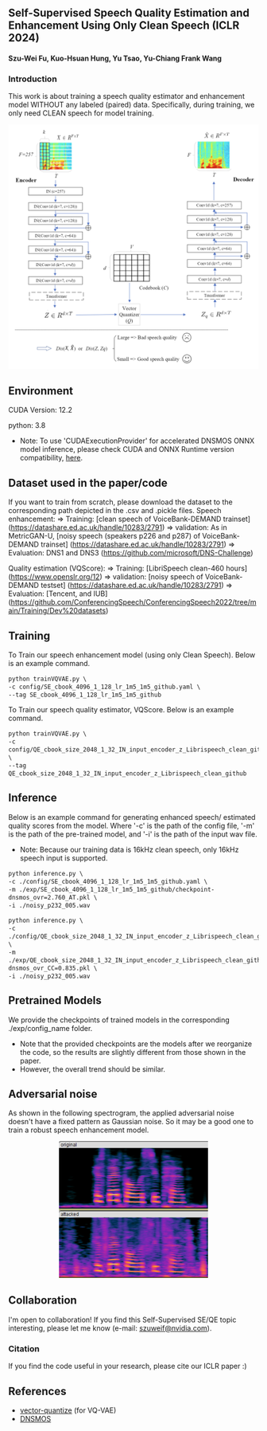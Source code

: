 ## Self-Supervised Speech Quality Estimation and Enhancement Using Only Clean Speech (ICLR 2024)
#### Szu-Wei Fu, Kuo-Hsuan Hung, Yu Tsao, Yu-Chiang Frank Wang

### Introduction
This work is about training a speech quality estimator and enhancement model WITHOUT any labeled (paired) data. Specifically, during training, we only need CLEAN speech for model training.

<center><img src="https://github.com/JasonSWFu/VQscore/blob/main/VQScore.png" width="600"></center>

## Environment
CUDA Version: 12.2

python: 3.8

* Note: To use 'CUDAExecutionProvider' for accelerated DNSMOS ONNX model inference, please check CUDA and ONNX Runtime version compatibility, [here](https://onnxruntime.ai/docs/execution-providers/CUDA-ExecutionProvider.html).

## Dataset used in the paper/code
If you want to train from scratch, please download the dataset to the corresponding path depicted in the .csv and .pickle files.
Speech enhancement:
=> Training: [clean speech of VoiceBank-DEMAND trainset] (https://datashare.ed.ac.uk/handle/10283/2791)
=> validation: As in MetricGAN-U, [noisy speech (speakers p226 and p287) of VoiceBank-DEMAND trainset] (https://datashare.ed.ac.uk/handle/10283/2791)
=> Evaluation: DNS1 and DNS3 (https://github.com/microsoft/DNS-Challenge)

Quality estimation (VQScore):
=> Training: [LibriSpeech clean-460 hours] (https://www.openslr.org/12)
=> validation: [noisy speech of VoiceBank-DEMAND testset] (https://datashare.ed.ac.uk/handle/10283/2791)
=> Evaluation: [Tencent, and IUB] (https://github.com/ConferencingSpeech/ConferencingSpeech2022/tree/main/Training/Dev%20datasets)

## Training
To Train our speech enhancement model (using only Clean Speech). Below is an example command.
```shell
python trainVQVAE.py \
-c config/SE_cbook_4096_1_128_lr_1m5_1m5_github.yaml \
--tag SE_cbook_4096_1_128_lr_1m5_1m5_github
```
To Train our speech quality estimator, VQScore. Below is an example command.
```shell
python trainVQVAE.py \
-c config/QE_cbook_size_2048_1_32_IN_input_encoder_z_Librispeech_clean_github.yaml \
--tag QE_cbook_size_2048_1_32_IN_input_encoder_z_Librispeech_clean_github
```

## Inference
Below is an example command for generating enhanced speech/ estimated quality scores from the model.
Where '-c' is the path of the config file, '-m' is the path of the pre-trained model, and '-i' is the path of the input wav file.

* Note: Because our training data is 16kHz clean speech, only 16kHz speech input is supported.
  
```shell
python inference.py \
-c ./config/SE_cbook_4096_1_128_lr_1m5_1m5_github.yaml \
-m ./exp/SE_cbook_4096_1_128_lr_1m5_1m5_github/checkpoint-dnsmos_ovr=2.760_AT.pkl \
-i ./noisy_p232_005.wav
```
```shell
python inference.py \
-c ./config/QE_cbook_size_2048_1_32_IN_input_encoder_z_Librispeech_clean_github.yaml \
-m ./exp/QE_cbook_size_2048_1_32_IN_input_encoder_z_Librispeech_clean_github/checkpoint-dnsmos_ovr_CC=0.835.pkl \
-i ./noisy_p232_005.wav
```



## Pretrained Models
We provide the checkpoints of trained models in the corresponding ./exp/config_name folder.

* Note that the provided checkpoints are the models after we reorganize the code, so the results are slightly different from those shown in the paper.
* However, the overall trend should be similar.

## Adversarial noise
As shown in the following spectrogram, the applied adversarial noise doesn't have a fixed pattern as Gaussian noise. So it may be a good one to train a robust speech enhancement model. 
<center><img src="https://github.com/JasonSWFu/VQscore/blob/main/adv_wav.png" width="300"></center>

## Collaboration
I'm open to collaboration! If you find this Self-Supervised SE/QE topic interesting, please let me know (e-mail: szuweif@nvidia.com). 

### Citation
If you find the code useful in your research, please cite our ICLR paper :)
    
## References
* [vector-quantize](https://github.com/lucidrains/vector-quantize-pytorch) (for VQ-VAE)
* [DNSMOS](https://github.com/microsoft/DNS-Challenge/tree/master/DNSMOS)
